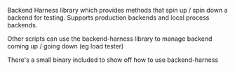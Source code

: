 Backend Harness library which provides methods that spin up / spin down a
backend for testing. Supports production backends and local process backends.

Other scripts can use the backend-harness library to manage backend coming up /
going down (eg load tester)

There's a small binary included to show off how to use backend-harness
